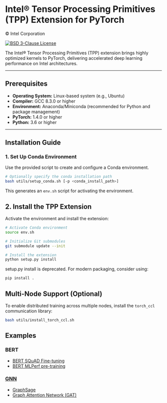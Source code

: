 # Intel® Tensor Processing Primitives (TPP) Extension for PyTorch

© Intel Corporation

[![BSD 3-Clause License](https://img.shields.io/badge/license-BSD3-blue.svg "BSD 3-Clause License")](LICENSE.md)

The Intel® Tensor Processing Primitives (TPP) extension brings highly optimized kernels to PyTorch, delivering accelerated deep learning performance on Intel architectures.

---

## Prerequisites

- **Operating System:** Linux-based system (e.g., Ubuntu)
- **Compiler:** GCC 8.3.0 or higher
- **Environment:** Anaconda/Miniconda (recommended for Python and package management)
- **PyTorch:** 1.4.0 or higher
- **Python:**  3.6 or higher

---

## Installation Guide

### 1. Set Up Conda Environment

Use the provided script to create and configure a Conda environment.

```bash
# Optionally specify the conda installation path
bash utils/setup_conda.sh [-p <conda_install_path>]
```

This generates an `env.sh` script for activating the environment.

## 2. Install the TPP Extension

Activate the environment and install the extension:

```bash
# Activate Conda environment
source env.sh

# Initialize Git submodules
git submodule update --init

# Install the extension
python setup.py install
```

setup.py install is deprecated. For modern packaging, consider using:

```bash
pip install .
```

## Multi-Node Support (Optional)

To enable distributed training across multiple nodes, install the `torch_ccl` communication library:

```bash
bash utils/install_torch_ccl.sh
```
## Examples
### BERT
- [BERT SQuAD Fine-tuning](examples/bert/squad/README.txt)
- [BERT MLPerf pre-training](examples/bert/pretrain_mlperf/README.txt)

### [GNN](examples/gnn/README.md)
- [GraphSage](examples/gnn/graphsage/README.md)
- [Graph Attention Network (GAT)](examples/gnn/gat/README.md)


